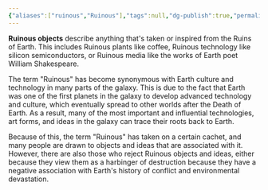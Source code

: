 ```yaml
---
{"aliases":["ruinous","Ruinous"],"tags":null,"dg-publish":true,"permalink":"/narrative/concepts/ruinous-objects/","dgPassFrontmatter":true}
---
```



**Ruinous objects** describe anything that's taken or inspired from the Ruins of Earth. This includes Ruinous plants like coffee, Ruinous technology like silicon semiconductors, or Ruinous media like the works of Earth poet William Shakespeare.

The term "Ruinous" has become synonymous with Earth culture and technology in many parts of the galaxy. This is due to the fact that Earth was one of the first planets in the galaxy to develop advanced technology and culture, which eventually spread to other worlds after the Death of Earth. As a result, many of the most important and influential technologies, art forms, and ideas in the galaxy can trace their roots back to Earth.

Because of this, the term "Ruinous" has taken on a certain cachet, and many people are drawn to objects and ideas that are associated with it. However, there are also those who reject Ruinous objects and ideas, either because they view them as a harbinger of destruction because they have a negative association with Earth's history of conflict and environmental devastation.